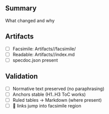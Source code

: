 ## Summary
What changed and why

## Artifacts
- [ ] Facsimile: Artifacts/<DOCID>/facsimile/
- [ ] Readable: Artifacts/<DOCID>/index.md
- [ ] specdoc.json present

## Validation
- [ ] Normative text preserved (no paraphrasing)
- [ ] Anchors stable (H1..H3 ToC works)
- [ ] Ruled tables → Markdown (where present)
- [ ] 📎 links jump into facsimile region
